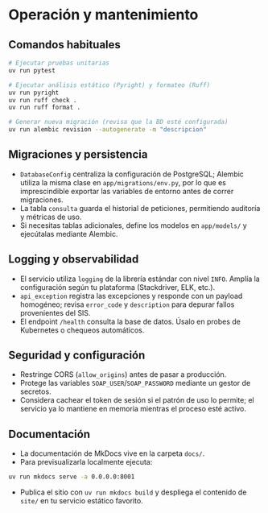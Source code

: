 # Operación y mantenimiento

## Comandos habituales

```bash
# Ejecutar pruebas unitarias
uv run pytest

# Ejecutar análisis estático (Pyright) y formateo (Ruff)
uv run pyright
uv run ruff check .
uv run ruff format .

# Generar nueva migración (revisa que la BD esté configurada)
uv run alembic revision --autogenerate -m "descripcion"
```

## Migraciones y persistencia

- `DatabaseConfig` centraliza la configuración de PostgreSQL; Alembic utiliza la misma clase en `app/migrations/env.py`, por lo que
  es imprescindible exportar las variables de entorno antes de correr migraciones.
- La tabla `consulta` guarda el historial de peticiones, permitiendo auditoría y métricas de uso.
- Si necesitas tablas adicionales, define los modelos en `app/models/` y ejecútalas mediante Alembic.

## Logging y observabilidad

- El servicio utiliza `logging` de la librería estándar con nivel `INFO`. Amplía la configuración según tu plataforma (Stackdriver,
  ELK, etc.).
- `api_exception` registra las excepciones y responde con un payload homogéneo; revisa `error_code` y `description` para depurar
  fallos provenientes del SIS.
- El endpoint `/health` consulta la base de datos. Úsalo en probes de Kubernetes o chequeos automáticos.

## Seguridad y configuración

- Restringe CORS (`allow_origins`) antes de pasar a producción.
- Protege las variables `SOAP_USER`/`SOAP_PASSWORD` mediante un gestor de secretos.
- Considera cachear el token de sesión si el patrón de uso lo permite; el servicio ya lo mantiene en memoria mientras el proceso
  esté activo.

## Documentación

- La documentación de MkDocs vive en la carpeta `docs/`.
- Para previsualizarla localmente ejecuta:

```bash
uv run mkdocs serve -a 0.0.0.0:8001
```

- Publica el sitio con `uv run mkdocs build` y despliega el contenido de `site/` en tu servicio estático favorito.
